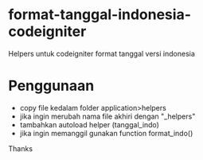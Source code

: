 # format-tanggal-indonesia-codeigniter
Helpers untuk codeigniter format tanggal versi indonesia

# Penggunaan
- copy file kedalam folder application>helpers
- jika ingin merubah nama file akhiri dengan "_helpers"
- tambahkan autoload helper (tanggal_indo)
- jika ingin memanggil gunakan function format_indo()

Thanks

